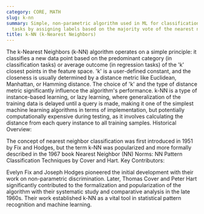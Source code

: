 ```yaml
---
category: CORE, MATH
slug: k-nn
summary: Simple, non-parametric algorithm used in ML for classification and regression
  tasks by assigning labels based on the majority vote of the nearest neighbors.
title: k-NN (k-Nearest Neighbors)
---
```


The k-Nearest Neighbors (k-NN) algorithm operates on a simple principle: it classifies a new data point based on the predominant category (in classification tasks) or average outcome (in regression tasks) of the 'k' closest points in the feature space. 'k' is a user-defined constant, and the closeness is usually determined by a distance metric like Euclidean, Manhattan, or Hamming distance. The choice of 'k' and the type of distance metric significantly influence the algorithm's performance. k-NN is a type of instance-based learning, or lazy learning, where generalization of the training data is delayed until a query is made, making it one of the simplest machine learning algorithms in terms of implementation, but potentially computationally expensive during testing, as it involves calculating the distance from each query instance to all training samples.
Historical Overview:

The concept of nearest neighbor classification was first introduced in 1951 by Fix and Hodges, but the term k-NN was popularized and more formally described in the 1967 book Nearest Neighbor (NN) Norms: NN Pattern Classification Techniques by Cover and Hart.
Key Contributors:

Evelyn Fix and Joseph Hodges pioneered the initial development with their work on non-parametric discrimination. Later, Thomas Cover and Peter Hart significantly contributed to the formalization and popularization of the algorithm with their systematic study and comparative analysis in the late 1960s. Their work established k-NN as a vital tool in statistical pattern recognition and machine learning.